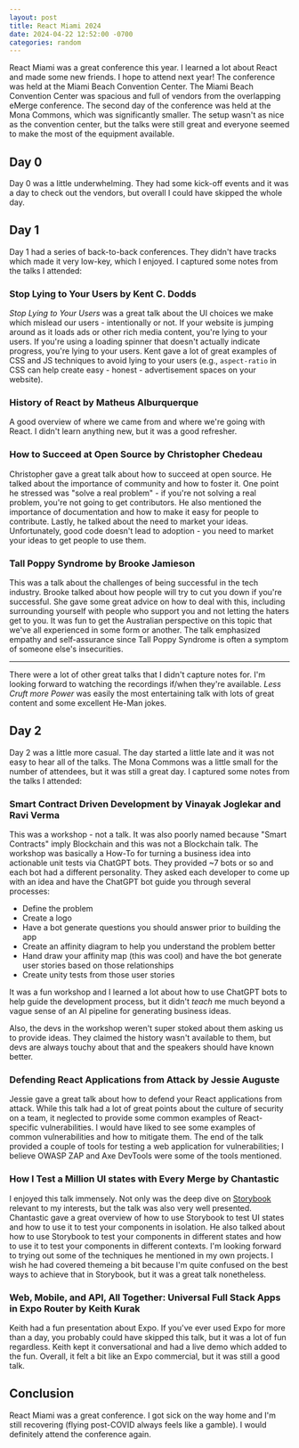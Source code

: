 ```yaml
---
layout: post
title: React Miami 2024
date: 2024-04-22 12:52:00 -0700
categories: random
---
```


React Miami was a great conference this year. I learned a lot about React and made some new friends. I hope to attend next year! The conference was held at the Miami Beach Convention Center. The Miami Beach Convention Center was spacious and full of vendors from the overlapping eMerge conference. The second day of the conference was held at the Mona Commons, which was significantly smaller. The setup wasn't as nice as the convention center, but the talks were still great and everyone seemed to make the most of the equipment available.

## Day 0

Day 0 was a little underwhelming. They had some kick-off events and it was a day to check out the vendors, but overall I could have skipped the whole day.

## Day 1

Day 1 had a series of back-to-back conferences. They didn't have tracks which made it very low-key, which I enjoyed. I captured some notes from the talks I attended:

### Stop Lying to Your Users by Kent C. Dodds

_Stop Lying to Your Users_ was a great talk about the UI choices we make which mislead our users - intentionally or not. If your website is jumping around as it loads ads or other rich media content, you're lying to your users. If you're using a loading spinner that doesn't actually indicate progress, you're lying to your users. Kent gave a lot of great examples of CSS and JS techniques to avoid lying to your users (e.g., `aspect-ratio` in CSS can help create easy - honest - advertisement spaces on your website).

### History of React by Matheus Alburquerque

A good overview of where we came from and where we're going with React. I didn't learn anything new, but it was a good refresher.

### How to Succeed at Open Source by Christopher Chedeau

Christopher gave a great talk about how to succeed at open source. He talked about the importance of community and how to foster it. One point he stressed was "solve a real problem" - if you're not solving a real problem, you're not going to get contributors. He also mentioned the importance of documentation and how to make it easy for people to contribute. Lastly, he talked about the need to market your ideas. Unfortunately, good code doesn't lead to adoption - you need to market your ideas to get people to use them.

### Tall Poppy Syndrome by Brooke Jamieson

This was a talk about the challenges of being successful in the tech industry. Brooke talked about how people will try to cut you down if you're successful. She gave some great advice on how to deal with this, including surrounding yourself with people who support you and not letting the haters get to you. It was fun to get the Australian perspective on this topic that we've all experienced in some form or another. The talk emphasized empathy and self-assurance since Tall Poppy Syndrome is often a symptom of someone else's insecurities.

<hr/>

There were a lot of other great talks that I didn't capture notes for. I'm looking forward to watching the recordings if/when they're available. _Less Cruft more Power_ was easily the most entertaining talk with lots of great content and some excellent He-Man jokes.

## Day 2

Day 2 was a little more casual. The day started a little late and it was not easy to hear all of the talks. The Mona Commons was a little small for the number of attendees, but it was still a great day. I captured some notes from the talks I attended:

### Smart Contract Driven Development by Vinayak Joglekar and Ravi Verma

This was a workshop - not a talk. It was also poorly named because "Smart Contracts" imply Blockchain and this was not a Blockchain talk. The workshop was basically a How-To for turning a business idea into actionable unit tests via ChatGPT bots. They provided ~7 bots or so and each bot had a different personality. They asked each developer to come up with an idea and have the ChatGPT bot guide you through several processes:

- Define the problem
- Create a logo
- Have a bot generate questions you should answer prior to building the app
- Create an affinity diagram to help you understand the problem better
- Hand draw your affinity map (this was cool) and have the bot generate user stories based on those relationships
- Create unity tests from those user stories

It was a fun workshop and I learned a lot about how to use ChatGPT bots to help guide the development process, but it didn't _teach_ me much beyond a vague sense of an AI pipeline for generating business ideas.

Also, the devs in the workshop weren't super stoked about them asking us to provide ideas. They claimed the history wasn't available to them, but devs are always touchy about that and the speakers should have known better.

### Defending React Applications from Attack by Jessie Auguste

Jessie gave a great talk about how to defend your React applications from attack. While this talk had a lot of great points about the culture of security on a team, it neglected to provide some common examples of React-specific vulnerabilities. I would have liked to see some examples of common vulnerabilities and how to mitigate them. The end of the talk provided a couple of tools for testing a web application for vulnerabilities; I believe OWASP ZAP and Axe DevTools were some of the tools mentioned.

### How I Test a Million UI states with Every Merge by Chantastic

I enjoyed this talk immensely. Not only was the deep dive on [Storybook](https://storybook.js.org/) relevant to my interests, but the talk was also very well presented. Chantastic gave a great overview of how to use Storybook to test UI states and how to use it to test your components in isolation. He also talked about how to use Storybook to test your components in different states and how to use it to test your components in different contexts. I'm looking forward to trying out some of the techniques he mentioned in my own projects. I wish he had covered themeing a bit because I'm quite confused on the best ways to achieve that in Storybook, but it was a great talk nonetheless.

### Web, Mobile, and API, All Together: Universal Full Stack Apps in Expo Router by Keith Kurak

Keith had a fun presentation about Expo. If you've ever used Expo for more than a day, you probably could have skipped this talk, but it was a lot of fun regardless. Keith kept it conversational and had a live demo which added to the fun. Overall, it felt a bit like an Expo commercial, but it was still a good talk.

## Conclusion

React Miami was a great conference. I got sick on the way home and I'm still recovering (flying post-COVID always feels like a gamble). I would definitely attend the conference again.
